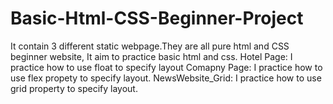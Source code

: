 # Basic-Html-CSS-Beginner-Project
It contain 3 different static webpage.They are all pure html and CSS beginner website, It aim to practice basic html and css.
Hotel Page: I practice how to use float to specify layout
Comapny Page: I practice how to use flex propety to specify layout.
NewsWebsite_Grid: I practice how to use grid property to specify layout.
